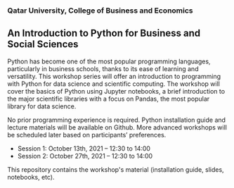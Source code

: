 ### Qatar University, College of Business and Economics
## An Introduction to Python for Business and Social Sciences

Python has become one of the most popular programming languages, particularly in business schools, thanks to its ease of learning and versatility. This workshop series will offer an introduction to programming with Python for data science and scientific computing. The workshop will cover the basics of Python using Jupyter notebooks, a brief introduction to the major scientific libraries with a focus on Pandas, the most popular library for data science. 

No prior programming experience is required. Python installation guide and lecture materials will be available on Github. More advanced workshops will be scheduled later based on participants’ preferences.

- Session 1: October 13th, 2021 – 12:30 to 14:00
- Session 2: October 27th, 2021 – 12:30 to 14:00

This repository contains the workshop's material (installation guide, slides, notebooks, etc).
